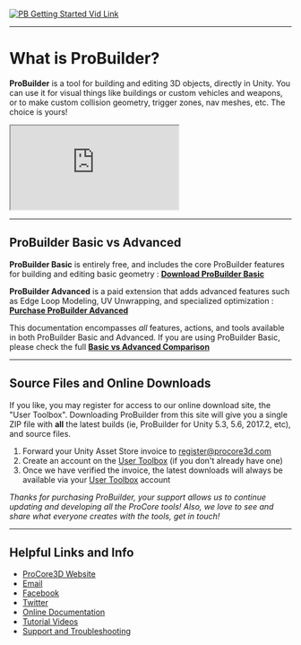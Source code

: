 ﻿[![PB Getting Started Vid Link](../images/VidLink_GettingStarted_Slim.png)](https://youtu.be/Ta3HkV_qHTc)

---

# What is ProBuilder?

**ProBuilder** is a tool for building and editing 3D objects, directly in Unity. You can use it for visual things like buildings or custom vehicles and weapons, or to make custom collision geometry, trigger zones, nav meshes, etc. The choice is yours!

<iframe class="youtube-preview" src="https://www.youtube.com/embed/Kjqx6cKUepc" allowfullscreen></iframe>

---

## ProBuilder Basic vs Advanced

**ProBuilder Basic** is entirely free, and includes the core ProBuilder features for building and editing basic geometry : [**Download ProBuilder Basic**](http://u3d.as/62y)

**ProBuilder Advanced** is a paid extension that adds advanced features such as Edge Loop Modeling, UV Unwrapping, and specialized optimization : [**Purchase ProBuilder Advanced**](http://u3d.as/30b)

<div class="alert-box warning">
This documentation encompasses <i>all</i> features, actions, and tools available in both ProBuilder Basic and Advanced. If you are using ProBuilder Basic, please check the full <a href="https://www.procore3d.com/docs/probuilder/basic-vs-advanced"><strong>Basic vs Advanced Comparison</strong></a>
</div>

---

## Source Files and Online Downloads

If you like, you may register for access to our online download site, the "User Toolbox". Downloading ProBuilder from this site will give you a single ZIP file with **all** the latest builds (ie, ProBuilder for Unity 5.3, 5.6, 2017.2, etc), and source files.

1. Forward your Unity Asset Store invoice to [register@procore3d.com](mailto:register@procore3d.com)
2. Create an account on the [User Toolbox](http://www.procore3d.com/usertoolbox) (if you don't already have one)
3. Once we have verified the invoice, the latest downloads will always be available via your [User Toolbox](http://www.procore3d.com/usertoolbox) account

*Thanks for purchasing ProBuilder, your support allows us to continue updating and developing all the ProCore tools! Also, we love to see and share what everyone creates with the tools, get in touch!*

---

## Helpful Links and Info

- [ProCore3D Website](http://www.procore3d.com)
- [Email](mailto:contact@procore3d.com)
- [Facebook](http://www.facebook.com/probuilder3d)
- [Twitter](http://www.twitter.com/probuilder3d)
- [Online Documentation](http://www.procore3d.com/docs/probuilder)
- [Tutorial Videos](http://www.procore3d.com/videos)
- [Support and Troubleshooting](http://www.procore3d.com/forum)
